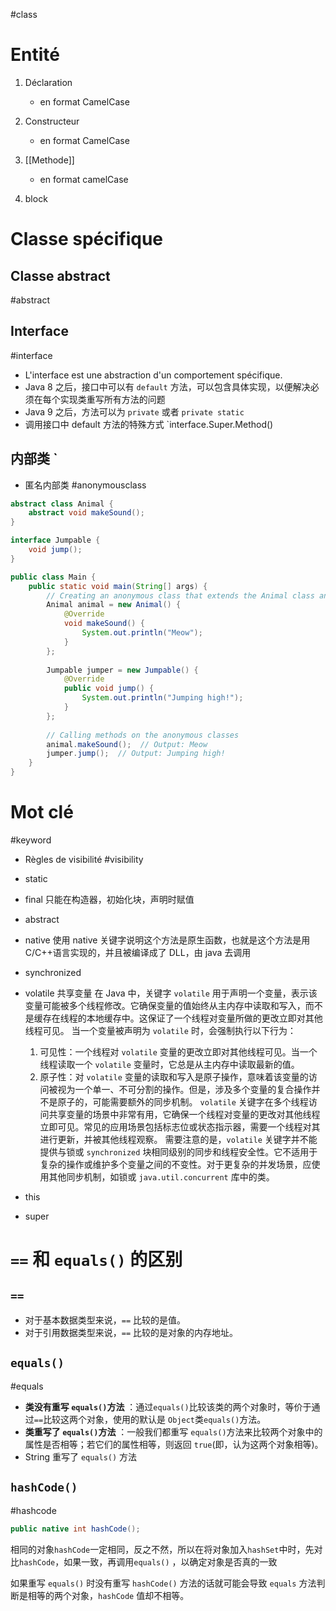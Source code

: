 #class 

# Entité

1. Déclaration
	- en format CamelCase
	
2. Constructeur
	- en format CamelCase
	
3. [[Methode]]
	- en format camelCase
	
4. block

# Classe spécifique

## Classe abstract 
#abstract 

## Interface 
#interface 

- L'interface est une abstraction d'un comportement spécifique.
- Java 8 之后，接口中可以有 `default` 方法，可以包含具体实现，以便解决必须在每个实现类重写所有方法的问题
- Java 9 之后，方法可以为 `private` 或者 `private static`
- 调用接口中 default 方法的特殊方式 `interface.Super.Method()

## 内部类 `

- 匿名内部类 #anonymousclass 

``` java
abstract class Animal {
    abstract void makeSound();
}

interface Jumpable {
    void jump();
}

public class Main {
    public static void main(String[] args) {
        // Creating an anonymous class that extends the Animal class and implements the Jumpable interface
        Animal animal = new Animal() {
            @Override
            void makeSound() {
                System.out.println("Meow");
            }
        };
        
        Jumpable jumper = new Jumpable() {
            @Override
            public void jump() {
                System.out.println("Jumping high!");
            }
        };
        
        // Calling methods on the anonymous classes
        animal.makeSound();  // Output: Meow
        jumper.jump();  // Output: Jumping high!
    }
}
```

# Mot clé
#keyword

- Règles de visibilité #visibility 
- static
- final
	只能在构造器，初始化块，声明时赋值

- abstract
- native
	使用 native 关键字说明这个方法是原生函数，也就是这个方法是用 C/C++语言实现的，并且被编译成了 DLL，由 java 去调用

- synchronized

- volatile
	共享变量
	在 Java 中，关键字 `volatile` 用于声明一个变量，表示该变量可能被多个线程修改。它确保变量的值始终从主内存中读取和写入，而不是缓存在线程的本地缓存中。这保证了一个线程对变量所做的更改立即对其他线程可见。
	当一个变量被声明为 `volatile` 时，会强制执行以下行为：
	1.  可见性：一个线程对 `volatile` 变量的更改立即对其他线程可见。当一个线程读取一个 `volatile` 变量时，它总是从主内存中读取最新的值。
	2.  原子性：对 `volatile` 变量的读取和写入是原子操作，意味着该变量的访问被视为一个单一、不可分割的操作。但是，涉及多个变量的复合操作并不是原子的，可能需要额外的同步机制。
	`volatile` 关键字在多个线程访问共享变量的场景中非常有用，它确保一个线程对变量的更改对其他线程立即可见。常见的应用场景包括标志位或状态指示器，需要一个线程对其进行更新，并被其他线程观察。
	需要注意的是，`volatile` 关键字并不能提供与锁或 `synchronized` 块相同级别的同步和线程安全性。它不适用于复杂的操作或维护多个变量之间的不变性。对于更复杂的并发场景，应使用其他同步机制，如锁或 `java.util.concurrent` 库中的类。

- this
- super

# `==` 和 `equals()` 的区别

## `==`

- 对于基本数据类型来说，`==` 比较的是值。
- 对于引用数据类型来说，`==` 比较的是对象的内存地址。

## `equals()` 
#equals 

- **类没有重写 `equals()`方法** ：通过`equals()`比较该类的两个对象时，等价于通过`==`比较这两个对象，使用的默认是 `Object`类`equals()`方法。
- **类重写了 `equals()`方法** ：一般我们都重写 `equals()`方法来比较两个对象中的属性是否相等；若它们的属性相等，则返回 `true`(即，认为这两个对象相等)。
- String 重写了 `equals()` 方法

## `hashCode()`
#hashcode

``` Java
public native int hashCode();
```

相同的对象`hashCode`一定相同，反之不然，所以在将对象加入`hashSet`中时，先对比`hashCode`，如果一致，再调用`equals()` ，以确定对象是否真的一致

如果重写 `equals()` 时没有重写 `hashCode()` 方法的话就可能会导致 `equals` 方法判断是相等的两个对象，`hashCode` 值却不相等。


